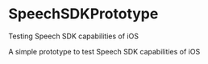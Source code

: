 # SpeechSDKPrototype
Testing Speech SDK capabilities of iOS

A simple prototype to test Speech SDK capabilities of iOS

